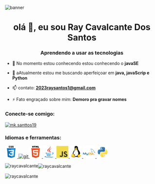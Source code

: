 ![banner](https://github.com/raycavalcante/Git/blob/master/banner1.png?raw=true)
<h1 align="center">olá 👋, eu sou Ray Cavalcante Dos Santos</h1>
<h3 align="center">Aprendendo a usar as tecnologias</h3>

- 🔭 No momento estou conhecendo estou conhecendo o **javaSE**

- 🌱 aAtualmente estou me buscando aperfeiçoar em **java, javaScrip e Python**

- 📫 contato: **2023raysantos1@gmail.com**

- ⚡ Fato engraçado sobre mim: **Demoro pra gravar nomes**

<h3 align="left">Conecte-se comigo:</h3>
<p align="left">
<a href="https://instagram.com/mk.santtos19" target="blank"><img align="center" src="https://raw.githubusercontent.com/rahuldkjain/github-profile-readme-generator/master/src/images/icons/Social/instagram.svg" alt="mk.santtos19" height="30" width="40" /></a>
</p>

<h3 align="left">Idiomas e ferramentas:</h3>
<p align="left"> <a href="https://www.w3schools.com/css/" target="_blank" rel="noreferrer"> <img src="https://raw.githubusercontent.com/devicons/devicon/master/icons/css3/css3-original-wordmark.svg" alt="css3" width="40" height="40"/> </a> <a href="https://git-scm.com/" target="_blank" rel="noreferrer"> <img src="https://www.vectorlogo.zone/logos/git-scm/git-scm-icon.svg" alt="git" width="40" height="40"/> </a> <a href="https://www.w3.org/html/" target="_blank" rel="noreferrer"> <img src="https://raw.githubusercontent.com/devicons/devicon/master/icons/html5/html5-original-wordmark.svg" alt="html5" width="40" height="40"/> </a> <a href="https://www.java.com" target="_blank" rel="noreferrer"> <img src="https://raw.githubusercontent.com/devicons/devicon/master/icons/java/java-original.svg" alt="java" width="40" height="40"/> </a> <a href="https://developer.mozilla.org/en-US/docs/Web/JavaScript" target="_blank" rel="noreferrer"> <img src="https://raw.githubusercontent.com/devicons/devicon/master/icons/javascript/javascript-original.svg" alt="javascript" width="40" height="40"/> </a> <a href="https://www.linux.org/" target="_blank" rel="noreferrer"> <img src="https://raw.githubusercontent.com/devicons/devicon/master/icons/linux/linux-original.svg" alt="linux" width="40" height="40"/> </a> <a href="https://www.mysql.com/" target="_blank" rel="noreferrer"> <img src="https://raw.githubusercontent.com/devicons/devicon/master/icons/mysql/mysql-original-wordmark.svg" alt="mysql" width="40" height="40"/> </a> <a href="https://www.python.org" target="_blank" rel="noreferrer"> <img src="https://raw.githubusercontent.com/devicons/devicon/master/icons/python/python-original.svg" alt="python" width="40" height="40"/> </a> </p>

<p><img align="left" src="https://github-readme-stats.vercel.app/api/top-langs?username=raycavalcante&show_icons=true&theme=dark&locale=en&layout=compact" alt="raycavalcante" /></p>

<p> <img align="center" src="https://github-readme-stats.vercel.app/api?username=raycavalcante&show_icons=true&theme=dark&locale=en" alt="raycavalcante" /></p>

<p><img align="center" src="https://github-readme-streak-stats.herokuapp.com/?user=raycavalcante&theme=dark" alt="raycavalcante" /></p>


